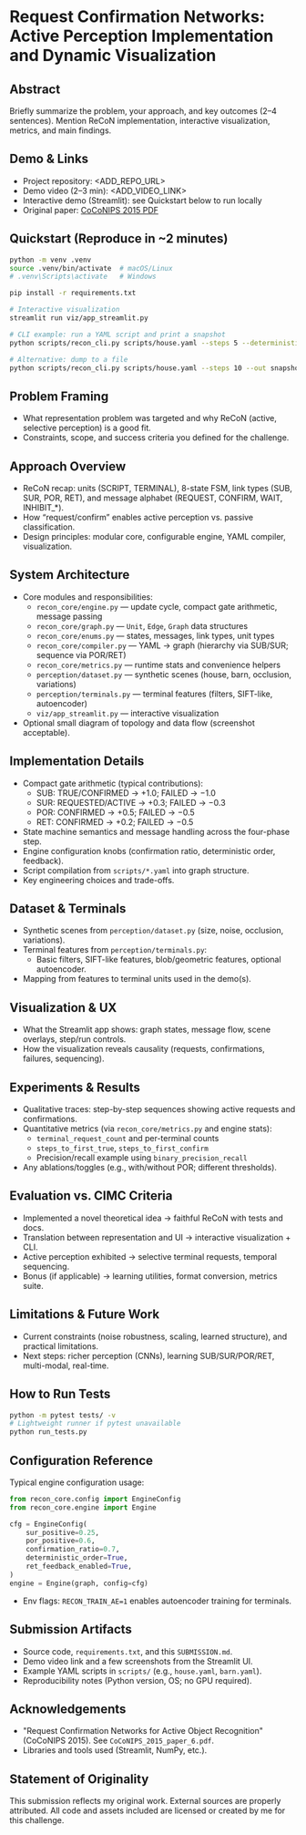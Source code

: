 # Request Confirmation Networks: Active Perception Implementation and Dynamic Visualization

## Abstract

Briefly summarize the problem, your approach, and key outcomes (2–4 sentences). Mention ReCoN implementation, interactive visualization, metrics, and main findings.

## Demo & Links

- Project repository: <ADD_REPO_URL>
- Demo video (2–3 min): <ADD_VIDEO_LINK>
- Interactive demo (Streamlit): see Quickstart below to run locally
- Original paper: [CoCoNIPS 2015 PDF](CoCoNIPS_2015_paper_6.pdf)

## Quickstart (Reproduce in ~2 minutes)

```bash
python -m venv .venv
source .venv/bin/activate  # macOS/Linux
# .venv\Scripts\activate   # Windows

pip install -r requirements.txt

# Interactive visualization
streamlit run viz/app_streamlit.py

# CLI example: run a YAML script and print a snapshot
python scripts/recon_cli.py scripts/house.yaml --steps 5 --deterministic --ret-feedback

# Alternative: dump to a file
python scripts/recon_cli.py scripts/house.yaml --steps 10 --out snapshot.json
```

## Problem Framing

- What representation problem was targeted and why ReCoN (active, selective perception) is a good fit.
- Constraints, scope, and success criteria you defined for the challenge.

## Approach Overview

- ReCoN recap: units (SCRIPT, TERMINAL), 8-state FSM, link types (SUB, SUR, POR, RET), and message alphabet (REQUEST, CONFIRM, WAIT, INHIBIT_*).
- How “request/confirm” enables active perception vs. passive classification.
- Design principles: modular core, configurable engine, YAML compiler, visualization.

## System Architecture

- Core modules and responsibilities:
  - `recon_core/engine.py` — update cycle, compact gate arithmetic, message passing
  - `recon_core/graph.py` — `Unit`, `Edge`, `Graph` data structures
  - `recon_core/enums.py` — states, messages, link types, unit types
  - `recon_core/compiler.py` — YAML → graph (hierarchy via SUB/SUR; sequence via POR/RET)
  - `recon_core/metrics.py` — runtime stats and convenience helpers
  - `perception/dataset.py` — synthetic scenes (house, barn, occlusion, variations)
  - `perception/terminals.py` — terminal features (filters, SIFT-like, autoencoder)
  - `viz/app_streamlit.py` — interactive visualization
- Optional small diagram of topology and data flow (screenshot acceptable).

## Implementation Details

- Compact gate arithmetic (typical contributions):
  - SUB: TRUE/CONFIRMED → +1.0; FAILED → −1.0
  - SUR: REQUESTED/ACTIVE → +0.3; FAILED → −0.3
  - POR: CONFIRMED → +0.5; FAILED → −0.5
  - RET: CONFIRMED → +0.2; FAILED → −0.5
- State machine semantics and message handling across the four-phase step.
- Engine configuration knobs (confirmation ratio, deterministic order, feedback).
- Script compilation from `scripts/*.yaml` into graph structure.
- Key engineering choices and trade-offs.

## Dataset & Terminals

- Synthetic scenes from `perception/dataset.py` (size, noise, occlusion, variations).
- Terminal features from `perception/terminals.py`:
  - Basic filters, SIFT-like features, blob/geometric features, optional autoencoder.
- Mapping from features to terminal units used in the demo(s).

## Visualization & UX

- What the Streamlit app shows: graph states, message flow, scene overlays, step/run controls.
- How the visualization reveals causality (requests, confirmations, failures, sequencing).

## Experiments & Results

- Qualitative traces: step-by-step sequences showing active requests and confirmations.
- Quantitative metrics (via `recon_core/metrics.py` and engine stats):
  - `terminal_request_count` and per-terminal counts
  - `steps_to_first_true`, `steps_to_first_confirm`
  - Precision/recall example using `binary_precision_recall`
- Any ablations/toggles (e.g., with/without POR; different thresholds).

## Evaluation vs. CIMC Criteria

- Implemented a novel theoretical idea → faithful ReCoN with tests and docs.
- Translation between representation and UI → interactive visualization + CLI.
- Active perception exhibited → selective terminal requests, temporal sequencing.
- Bonus (if applicable) → learning utilities, format conversion, metrics suite.

## Limitations & Future Work

- Current constraints (noise robustness, scaling, learned structure), and practical limitations.
- Next steps: richer perception (CNNs), learning SUB/SUR/POR/RET, multi-modal, real-time.

## How to Run Tests

```bash
python -m pytest tests/ -v
# Lightweight runner if pytest unavailable
python run_tests.py
```

## Configuration Reference

Typical engine configuration usage:

```python
from recon_core.config import EngineConfig
from recon_core.engine import Engine

cfg = EngineConfig(
    sur_positive=0.25,
    por_positive=0.6,
    confirmation_ratio=0.7,
    deterministic_order=True,
    ret_feedback_enabled=True,
)
engine = Engine(graph, config=cfg)
```

- Env flags: `RECON_TRAIN_AE=1` enables autoencoder training for terminals.

## Submission Artifacts

- Source code, `requirements.txt`, and this `SUBMISSION.md`.
- Demo video link and a few screenshots from the Streamlit UI.
- Example YAML scripts in `scripts/` (e.g., `house.yaml`, `barn.yaml`).
- Reproducibility notes (Python version, OS; no GPU required).

## Acknowledgements

- "Request Confirmation Networks for Active Object Recognition" (CoCoNIPS 2015). See `CoCoNIPS_2015_paper_6.pdf`.
- Libraries and tools used (Streamlit, NumPy, etc.).

## Statement of Originality

This submission reflects my original work. External sources are properly attributed. All code and assets included are licensed or created by me for this challenge.

